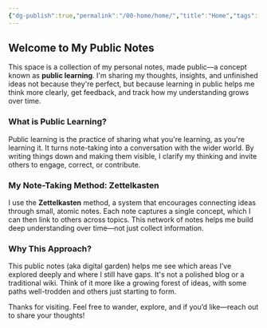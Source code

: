 ```yaml
---
{"dg-publish":true,"permalink":"/00-home/home/","title":"Home","tags":["publicnotes","gardenEntry"]}
---
```


## Welcome to My Public Notes

This space is a collection of my personal notes, made public—a concept known as **public learning**. I'm sharing my thoughts, insights, and unfinished ideas not because they're perfect, but because learning in public helps me think more clearly, get feedback, and track how my understanding grows over time.

### What is Public Learning?

Public learning is the practice of sharing what you're learning, as you're learning it. It turns note-taking into a conversation with the wider world. By writing things down and making them visible, I clarify my thinking and invite others to engage, correct, or contribute.

### My Note-Taking Method: Zettelkasten

I use the **Zettelkasten** method, a system that encourages connecting ideas through small, atomic notes. Each note captures a single concept, which I can then link to others across topics. This network of notes helps me build deep understanding over time—not just collect information.

### Why This Approach?

This public notes (aka digital garden) helps me see which areas I’ve explored deeply and where I still have gaps. It's not a polished blog or a traditional wiki. Think of it more like a growing forest of ideas, with some paths well-trodden and others just starting to form.

Thanks for visiting. Feel free to wander, explore, and if you’d like—reach out to share your thoughts!
